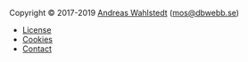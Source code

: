 Copyright &copy; 2017-2019 [Andreas Wahlstedt](https://mikaelroos.se) (mos@dbwebb.se)

* [License](license)
* [Cookies](cookies)
* [Contact](contact)
